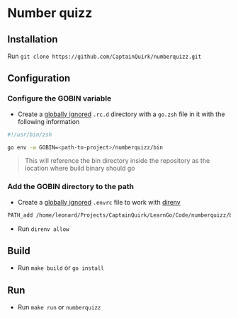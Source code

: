 # Number quizz

## Installation

Run `git clone https://github.com/CaptainQuirk/numberquizz.git`

## Configuration

### Configure the GOBIN variable

- Create a [globally ignored][globally_ignored_rcd] `.rc.d` directory with a `go.zsh`
file in it with the following information

```zsh
#!/usr/bin/zsh

go env -w GOBIN=<path-to-project>/numberquizz/bin
```

> This will reference the bin directory inside the repository as the location
> where build binary should go

### Add the GOBIN directory to the path

- Create a [globally ignored][globally_ignore_envrc] `.envrc` file to work with
[direnv][direnv]

```sh
PATH_add /home/leonard/Projects/CaptainQuirk/LearnGo/Code/numberquizz/bin
```

- Run `direnv allow`

## Build

- Run `make build` or `go install`

## Run

- Run `make run` or `numberquizz`

[direnv]: https://direnv.net/
[globally_ignored_rcd]: https://github.com/CaptainQuirk/.gitglobal/blob/master/gitignore#L30
[globally_ignore_envrc]: https://github.com/CaptainQuirk/.gitglobal/blob/master/gitignore#L56
